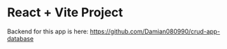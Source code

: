 # React + Vite Project

Backend for this app is here: https://github.com/Damian080990/crud-app-database
